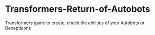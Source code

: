# Transformers-Return-of-Autobots
Transformers game to create, check the abilities of your Autobots or Decepticons
